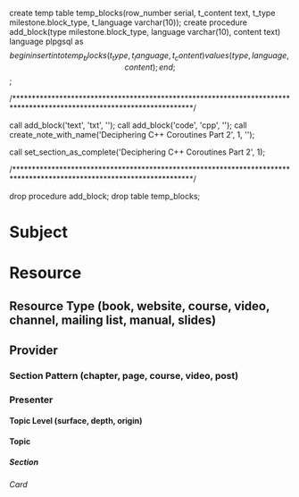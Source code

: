 create temp table temp_blocks(row_number serial, t_content text, t_type milestone.block_type, t_language varchar(10));
create procedure add_block(type milestone.block_type, language varchar(10), content text) language plpgsql as $$ begin insert into temp_blocks (t_type, t_language, t_content) values (type, language, content); end; $$;

/**********************************************************************************************************************/

call add_block('text', 'txt', '');
call add_block('code', 'cpp', '');
call create_note_with_name('Deciphering C++ Coroutines Part 2', 1, '');

call set_section_as_complete('Deciphering C++ Coroutines Part 2', 1);

/**********************************************************************************************************************/

drop procedure add_block;
drop table temp_blocks;
# Subject
# Resource
## Resource Type (book, website, course, video, channel, mailing list, manual, slides)
## Provider
### Section Pattern (chapter, page, course, video, post)
### Presenter

#### Topic Level (surface, depth, origin)
#### Topic

##### Section

###### Card
